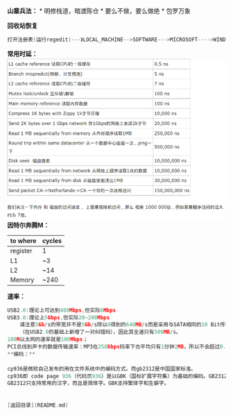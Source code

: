 **山寨兵法：**
* 
明修栈道，暗渡陈仓
* 
要么不做，要么做绝
* 
包罗万象

**回收站恢复**
```C
打开注册表(运行regedit)---》LOCAL_MACHINE-->SOFTWARE--->MICROSOFT---->WINDOWS--->CURRENTVERSION--->EXPLOERER--->DESKTOP--->NAMESPACE
```

**常用时延：**
![2](time_delay.png)
**因特尔奔腾M：**

| to where | cycles |
| -- | -- |
| register | 1 |
| L1 | ~3 |
| L2 | ~14 |
| Memory | ~240 |
**速率：**
```C
USB2.0:理论上可达到480Mbps,但实际6Mbps
USB3.0:理论上5Gbps,但实际20~200Mbps
    请注意5Gb/s的带宽并不是5Gb/s除以8得到的640MB/s而是采用与SATA相同的10 Bit传输模式
    （在USB2.0的基础上新增了一对纠错码），因此其全速只有500MB/s。
100M以太网的速率就是100Mbps；
PCI总线到声卡的数据传输速率：MP3在256kbps码率下也平均只有1分钟2MB，所以不会超过0.3Mbps（与码率有关）。```
**编码：**

cp936是微软自己发布的用在文件系统中的编码方式。而gb2312是中国国家标准。
cp936即 code page 936（代码页936）是以GBK（国标扩展字符集）为基础的编码。GB2312（国标字符集）只是GBK的一部分。
GB2312只支持常用的汉字，而且是简体字。GBK支持繁体字和生僻字。


[返回目录](README.md)